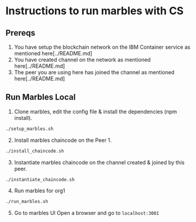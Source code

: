 # Instructions to run marbles with CS

## Prereqs

1. You have setup the blockchain network on the IBM Container service as mentioned here[../README.md]
2. You have created channel on the network as mentioned here[../README.md]
3. The peer you are using here has joined the channel as mentioned here[../README.md]

## Run Marbles Local

1. Clone marbles, edit the config file & install the dependencies (npm install).
```bash
./setup_marbles.sh
```

2. Install marbles chaincode on the Peer 1.
```bash
./install_chaincode.sh
```

3. Instantiate marbles chaincode on the channel created & joined by this peer.
```bash
./instantiate_chaincode.sh
```

4. Run marbles for org1
```bash
./run_marbles.sh
```

5. Go to marbles UI
Open a browser and go to `localhost:3001`
